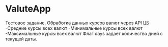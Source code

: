 # ValuteApp
Тестовое задание. Обработка данных курсов валют через API ЦБ
-Средние курсы всех валют
-Минимальные курсы всех валют
-Максимальные курсы всех валют
Флаг days задает количество дней с текущей даты.
